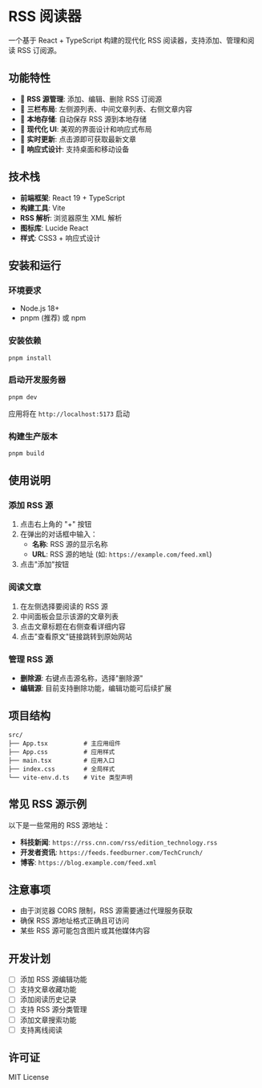 # RSS 阅读器

一个基于 React + TypeScript 构建的现代化 RSS 阅读器，支持添加、管理和阅读 RSS 订阅源。

## 功能特性

- 📰 **RSS 源管理**: 添加、编辑、删除 RSS 订阅源
- 📱 **三栏布局**: 左侧源列表、中间文章列表、右侧文章内容
- 💾 **本地存储**: 自动保存 RSS 源到本地存储
- 🎨 **现代化 UI**: 美观的界面设计和响应式布局
- 🔄 **实时更新**: 点击源即可获取最新文章
- 📱 **响应式设计**: 支持桌面和移动设备

## 技术栈

- **前端框架**: React 19 + TypeScript
- **构建工具**: Vite
- **RSS 解析**: 浏览器原生 XML 解析
- **图标库**: Lucide React
- **样式**: CSS3 + 响应式设计

## 安装和运行

### 环境要求

- Node.js 18+ 
- pnpm (推荐) 或 npm

### 安装依赖

```bash
pnpm install
```

### 启动开发服务器

```bash
pnpm dev
```

应用将在 `http://localhost:5173` 启动

### 构建生产版本

```bash
pnpm build
```

## 使用说明

### 添加 RSS 源

1. 点击右上角的 "+" 按钮
2. 在弹出的对话框中输入：
   - **名称**: RSS 源的显示名称
   - **URL**: RSS 源的地址 (如: `https://example.com/feed.xml`)
3. 点击"添加"按钮

### 阅读文章

1. 在左侧选择要阅读的 RSS 源
2. 中间面板会显示该源的文章列表
3. 点击文章标题在右侧查看详细内容
4. 点击"查看原文"链接跳转到原始网站

### 管理 RSS 源

- **删除源**: 右键点击源名称，选择"删除源"
- **编辑源**: 目前支持删除功能，编辑功能可后续扩展

## 项目结构

```
src/
├── App.tsx          # 主应用组件
├── App.css          # 应用样式
├── main.tsx         # 应用入口
├── index.css        # 全局样式
└── vite-env.d.ts    # Vite 类型声明
```

## 常见 RSS 源示例

以下是一些常用的 RSS 源地址：

- **科技新闻**: `https://rss.cnn.com/rss/edition_technology.rss`
- **开发者资讯**: `https://feeds.feedburner.com/TechCrunch/`
- **博客**: `https://blog.example.com/feed.xml`

## 注意事项

- 由于浏览器 CORS 限制，RSS 源需要通过代理服务获取
- 确保 RSS 源地址格式正确且可访问
- 某些 RSS 源可能包含图片或其他媒体内容

## 开发计划

- [ ] 添加 RSS 源编辑功能
- [ ] 支持文章收藏功能
- [ ] 添加阅读历史记录
- [ ] 支持 RSS 源分类管理
- [ ] 添加文章搜索功能
- [ ] 支持离线阅读

## 许可证

MIT License
